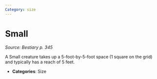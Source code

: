 ```yaml
---
Category: size
---
```

# Small  
*Source: Bestiary p. 345*  

A Small creature takes up a 5-foot-by-5-foot space (1 square on the grid) and typically has a reach of 5 feet.

- **Categories**: Size